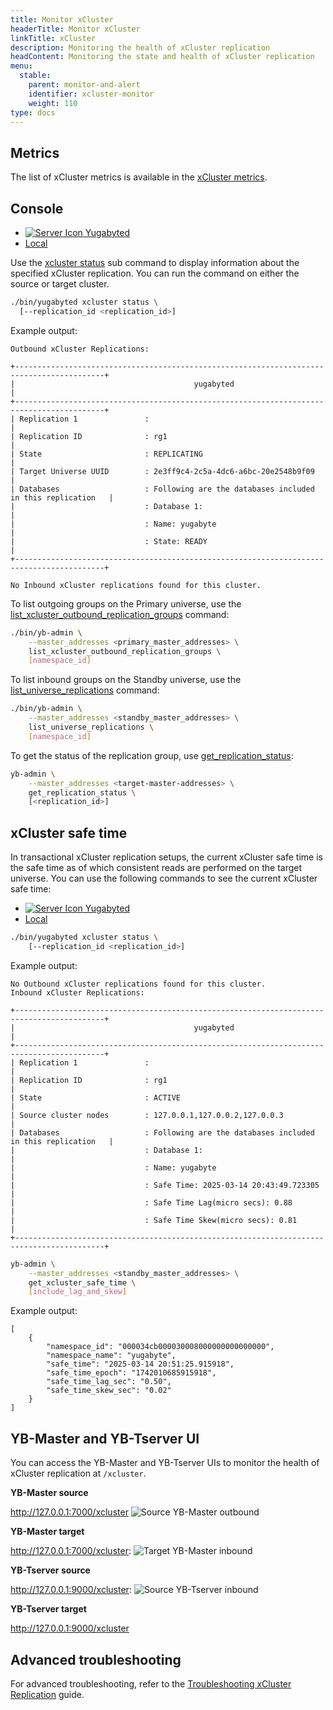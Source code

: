 ```yaml
---
title: Monitor xCluster
headerTitle: Monitor xCluster
linkTitle: xCluster
description: Monitoring the health of xCluster replication
headContent: Monitoring the state and health of xCluster replication
menu:
  stable:
    parent: monitor-and-alert
    identifier: xcluster-monitor
    weight: 110
type: docs
---
```


## Metrics

The list of xCluster metrics is available in the [xCluster metrics](../metrics/replication/).

## Console

<ul class="nav nav-tabs-alt nav-tabs-yb custom-tabs">
  <li>
    <a href="#yugabyted" class="nav-link active" id="yugabyted-tab" data-bs-toggle="tab"
      role="tab" aria-controls="yugabyted" aria-selected="true">
      <img src="/icons/database.svg" alt="Server Icon">
      Yugabyted
    </a>
  </li>
  <li>
    <a href="#local" class="nav-link" id="local-tab" data-bs-toggle="tab"
      role="tab" aria-controls="local" aria-selected="false">
      <i class="icon-shell"></i>
      Local
    </a>
  </li>
</ul>
<div class="tab-content">
  <div id="yugabyted" class="tab-pane fade show active" role="tabpanel" aria-labelledby="yugabyted-tab">

<!-- YugabyteD Monitor -->

Use the [xcluster status](../../../reference/configuration/yugabyted/#status-1) sub command to display information about the specified xCluster replication. You can run the command on either the source or target cluster.

```sh
./bin/yugabyted xcluster status \
  [--replication_id <replication_id>]
```

Example output:

```output
Outbound xCluster Replications:

+------------------------------------------------------------------------------------------+
|                                        yugabyted                                         |
+------------------------------------------------------------------------------------------+
| Replication 1               :                                                            |
| Replication ID              : rg1                                                        |
| State                       : REPLICATING                                                |
| Target Universe UUID        : 2e3ff9c4-2c5a-4dc6-a6bc-20e2548b9f09                       |
| Databases                   : Following are the databases included in this replication   |
|                             : Database 1:                                                |
|                             : Name: yugabyte                                             |
|                             : State: READY                                               |
+------------------------------------------------------------------------------------------+

No Inbound xCluster replications found for this cluster.
```

  </div>

  <div id="local" class="tab-pane fade " role="tabpanel" aria-labelledby="local-tab">

<!-- Local Monitor -->

To list outgoing groups on the Primary universe, use the [list_xcluster_outbound_replication_groups](../../../admin/yb-admin/#list-xcluster-outbound-replication-groups) command:

```sh
./bin/yb-admin \
    --master_addresses <primary_master_addresses> \
    list_xcluster_outbound_replication_groups \
    [namespace_id]
```

To list inbound groups on the Standby universe, use the [list_universe_replications](../../../admin/yb-admin/#list-universe-replications) command:

```sh
./bin/yb-admin \
    --master_addresses <standby_master_addresses> \
    list_universe_replications \
    [namespace_id]
```

To get the status of the replication group, use [get_replication_status](../../../admin/yb-admin/#get-replication-status):

```sh
yb-admin \
    --master_addresses <target-master-addresses> \
    get_replication_status \
    [<replication_id>]
```

  </div>

</div>

## xCluster safe time

In transactional xCluster replication setups, the current xCluster safe time is the safe time as of which consistent reads are performed on the target universe. You can use the following commands to see the current xCluster safe time:

<ul class="nav nav-tabs-alt nav-tabs-yb custom-tabs">
  <li>
    <a href="#yugabyted-safe-time" class="nav-link active" id="yugabyted-safe-time-tab" data-bs-toggle="tab"
      role="tab" aria-controls="yugabyted-safe-time" aria-selected="true">
      <img src="/icons/database.svg" alt="Server Icon">
      Yugabyted
    </a>
  </li>
  <li>
    <a href="#local-safe-time" class="nav-link" id="local-safe-time-tab" data-bs-toggle="tab"
      role="tab" aria-controls="local-safe-time" aria-selected="false">
      <i class="icon-shell"></i>
      Local
    </a>
  </li>
</ul>
<div class="tab-content">
  <div id="yugabyted-safe-time" class="tab-pane fade show active" role="tabpanel" aria-labelledby="yugabyted-safe-time-tab">

```sh
./bin/yugabyted xcluster status \
    [--replication_id <replication_id>]
```

Example output:

```output
No Outbound xCluster replications found for this cluster.
Inbound xCluster Replications:

+------------------------------------------------------------------------------------------+
|                                        yugabyted                                         |
+------------------------------------------------------------------------------------------+
| Replication 1               :                                                            |
| Replication ID              : rg1                                                        |
| State                       : ACTIVE                                                     |
| Source cluster nodes        : 127.0.0.1,127.0.0.2,127.0.0.3                              |
| Databases                   : Following are the databases included in this replication   |
|                             : Database 1:                                                |
|                             : Name: yugabyte                                             |
|                             : Safe Time: 2025-03-14 20:43:49.723305                      |
|                             : Safe Time Lag(micro secs): 0.88                            |
|                             : Safe Time Skew(micro secs): 0.81                           |
+------------------------------------------------------------------------------------------+
```

  </div>

  <div id="local-safe-time" class="tab-pane fade " role="tabpanel" aria-labelledby="local-safe-time-tab">

  ```sh
  yb-admin \
      --master_addresses <standby_master_addresses> \
      get_xcluster_safe_time \
      [include_lag_and_skew]
  ```

  Example output:

  ```output
  [
      {
          "namespace_id": "000034cb000030008000000000000000",
          "namespace_name": "yugabyte",
          "safe_time": "2025-03-14 20:51:25.915918",
          "safe_time_epoch": "1742010685915918",
          "safe_time_lag_sec": "0.50",
          "safe_time_skew_sec": "0.02"
      }
  ]
  ```

  </div>
  </div>

## YB-Master and YB-Tserver UI

You can access the YB-Master and YB-Tserver UIs to monitor the health of xCluster replication at `/xcluster`.

**YB-Master source**

<http://127.0.0.1:7000/xcluster>
![Source YB-Master outbound](/images/deploy/xcluster/automatic-outbound.jpg)

**YB-Master target**

<http://127.0.0.1:7000/xcluster>:
![Target YB-Master inbound](/images/deploy/xcluster/automatic-inbound.jpg)

**YB-Tserver source**

<http://127.0.0.1:9000/xcluster>:
![Source YB-Tserver inbound](/images/deploy/xcluster/tserver-outbound.jpg)

**YB-Tserver target**

<http://127.0.0.1:9000/xcluster>

## Advanced troubleshooting

For advanced troubleshooting, refer to the [Troubleshooting xCluster Replication](https://support.yugabyte.com/hc/en-us/articles/29809348650381-How-to-troubleshoot-xCluster-replication-lag-and-errors) guide.
